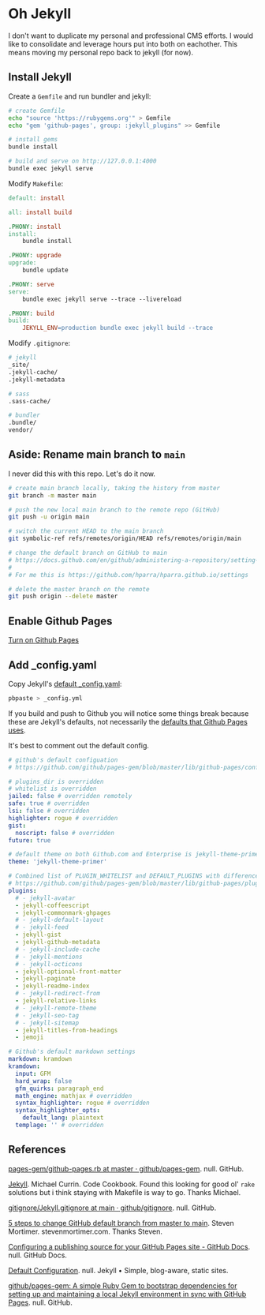 # Oh Jekyll

I don't want to duplicate my personal and professional CMS efforts.
I would like to consolidate and leverage hours put into both on eachother.
This means moving my personal repo back to jekyll (for now).

## Install Jekyll

Create a `Gemfile` and run bundler and jekyll:

```sh
# create Gemfile
echo "source 'https://rubygems.org'" > Gemfile
echo "gem 'github-pages', group: :jekyll_plugins" >> Gemfile

# install gems
bundle install

# build and serve on http://127.0.0.1:4000
bundle exec jekyll serve
```

Modify `Makefile`:

```Makefile
default: install

all: install build

.PHONY: install
install:
	bundle install

.PHONY: upgrade
upgrade:
	bundle update

.PHONY: serve
serve:
	bundle exec jekyll serve --trace --livereload

.PHONY: build
build:
	JEKYLL_ENV=production bundle exec jekyll build --trace
```

Modify `.gitignore`:

```sh
# jekyll
_site/
.jekyll-cache/
.jekyll-metadata

# sass
.sass-cache/

# bundler
.bundle/
vendor/
```

## Aside: Rename main branch to `main`

I never did this with this repo. Let's do it now.

```sh
# create main branch locally, taking the history from master
git branch -m master main

# push the new local main branch to the remote repo (GitHub) 
git push -u origin main

# switch the current HEAD to the main branch
git symbolic-ref refs/remotes/origin/HEAD refs/remotes/origin/main

# change the default branch on GitHub to main
# https://docs.github.com/en/github/administering-a-repository/setting-the-default-branch
#
# For me this is https://github.com/hparra/hparra.github.io/settings

# delete the master branch on the remote
git push origin --delete master
```

## Enable Github Pages

[Turn on Github Pages](https://docs.github.com/en/pages/getting-started-with-github-pages/configuring-a-publishing-source-for-your-github-pages-site)

## Add _config.yaml

Copy Jekyll's [default _config.yaml](https://jekyllrb.com/docs/configuration/default/):

```sh
pbpaste > _config.yml
```

If you build and push to Github you will notice some things break because these are Jekyll's defaults, not necessarily the [defaults that Github Pages uses](https://github.com/github/pages-gem/blob/master/lib/github-pages/configuration.rb).

It's best to comment out the default config.

```yaml
# github's default configuation
# https://github.com/github/pages-gem/blob/master/lib/github-pages/configuration.rb

# plugins_dir is overridden
# whitelist is overridden
jailed: false # overridden remotely
safe: true # overridden
lsi: false # overridden 
highlighter: rogue # overridden
gist:
  noscript: false # overridden
future: true

# default theme on both Github.com and Enterprise is jekyll-theme-primer
theme: 'jekyll-theme-primer'

# Combined list of PLUGIN_WHITELIST and DEFAULT_PLUGINS with difference commented out
# https://github.com/github/pages-gem/blob/master/lib/github-pages/plugins.rb
plugins:
  # - jekyll-avatar
  - jekyll-coffeescript
  - jekyll-commonmark-ghpages
  # - jekyll-default-layout
  # - jekyll-feed
  - jekyll-gist
  - jekyll-github-metadata
  # - jekyll-include-cache
  # - jekyll-mentions
  # - jekyll-octicons
  - jekyll-optional-front-matter
  - jekyll-paginate
  - jekyll-readme-index
  # - jekyll-redirect-from
  - jekyll-relative-links
  # - jekyll-remote-theme
  # - jekyll-seo-tag
  # - jekyll-sitemap
  - jekyll-titles-from-headings
  - jemoji

# Github's default markdown settings
markdown: kramdown
kramdown:
  input: GFM
  hard_wrap: false
  gfm_quirks: paragraph_end
  math_engine: mathjax # overridden
  syntax_highlighter: rogue # overridden
  syntax_highlighter_opts:
    default_lang: plaintext
  templage: '' # overridden
```


## References

[pages-gem/github-pages.rb at master · github/pages-gem](https://github.com/github/pages-gem). null. GitHub.

[Jekyll](https://michaelcurrin.github.io/code-cookbook/recipes/make/jekyll.html). Michael Currin. Code Cookbook. Found this looking for good ol' `rake` solutions but i think staying with Makefile is way to go. Thanks Michael.

[gitignore/Jekyll.gitignore at main · github/gitignore](https://github.com/github/gitignore). null. GitHub.

[5 steps to change GitHub default branch from master to main](https://stevenmortimer.com/5-steps-to-change-github-default-branch-from-master-to-main/). Steven Mortimer. stevenmortimer.com. Thanks Steven.

[Configuring a publishing source for your GitHub Pages site - GitHub Docs](https://docs.github.com/en/pages/getting-started-with-github-pages/configuring-a-publishing-source-for-your-github-pages-site). null. GitHub Docs.

[Default Configuration](https://jekyllrb.com/docs/configuration/default/). null. Jekyll • Simple, blog-aware, static sites.

[github/pages-gem: A simple Ruby Gem to bootstrap dependencies for setting up and maintaining a local Jekyll environment in sync with GitHub Pages](https://github.com/github/pages-gem). null. GitHub.
